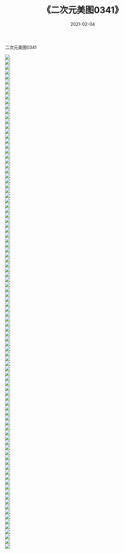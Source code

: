 ﻿---
layout: post
title:  《二次元美图0341》
date:   2021-02-04
img: http://imgx.orgx.ga/二次元/2021/二次元美图0341/000.jpg
categories: [美女, 清纯, 唯美]
---

二次元美图0341

 ![](http://imgx.orgx.ga/二次元/2021/二次元美图0341/001.jpg) <br>![](http://imgx.orgx.ga/二次元/2021/二次元美图0341/002.jpg) <br>![](http://imgx.orgx.ga/二次元/2021/二次元美图0341/003.jpg) <br>![](http://imgx.orgx.ga/二次元/2021/二次元美图0341/004.jpg) <br>![](http://imgx.orgx.ga/二次元/2021/二次元美图0341/005.jpg) <br>![](http://imgx.orgx.ga/二次元/2021/二次元美图0341/006.jpg) <br>![](http://imgx.orgx.ga/二次元/2021/二次元美图0341/007.jpg) <br>![](http://imgx.orgx.ga/二次元/2021/二次元美图0341/008.jpg) <br>![](http://imgx.orgx.ga/二次元/2021/二次元美图0341/009.jpg) <br>![](http://imgx.orgx.ga/二次元/2021/二次元美图0341/010.jpg) <br>![](http://imgx.orgx.ga/二次元/2021/二次元美图0341/011.jpg) <br>![](http://imgx.orgx.ga/二次元/2021/二次元美图0341/012.jpg) <br>![](http://imgx.orgx.ga/二次元/2021/二次元美图0341/013.jpg) <br>![](http://imgx.orgx.ga/二次元/2021/二次元美图0341/014.jpg) <br>![](http://imgx.orgx.ga/二次元/2021/二次元美图0341/015.jpg) <br>![](http://imgx.orgx.ga/二次元/2021/二次元美图0341/016.jpg) <br>![](http://imgx.orgx.ga/二次元/2021/二次元美图0341/017.jpg) <br>![](http://imgx.orgx.ga/二次元/2021/二次元美图0341/018.jpg) <br>![](http://imgx.orgx.ga/二次元/2021/二次元美图0341/019.jpg) <br>![](http://imgx.orgx.ga/二次元/2021/二次元美图0341/020.jpg) <br>![](http://imgx.orgx.ga/二次元/2021/二次元美图0341/021.jpg) <br>![](http://imgx.orgx.ga/二次元/2021/二次元美图0341/022.jpg) <br>![](http://imgx.orgx.ga/二次元/2021/二次元美图0341/023.jpg) <br>![](http://imgx.orgx.ga/二次元/2021/二次元美图0341/024.jpg) <br>![](http://imgx.orgx.ga/二次元/2021/二次元美图0341/025.jpg) <br>![](http://imgx.orgx.ga/二次元/2021/二次元美图0341/026.jpg) <br>![](http://imgx.orgx.ga/二次元/2021/二次元美图0341/027.jpg) <br>![](http://imgx.orgx.ga/二次元/2021/二次元美图0341/028.jpg) <br>![](http://imgx.orgx.ga/二次元/2021/二次元美图0341/029.jpg) <br>![](http://imgx.orgx.ga/二次元/2021/二次元美图0341/030.jpg) <br>![](http://imgx.orgx.ga/二次元/2021/二次元美图0341/031.jpg) <br>![](http://imgx.orgx.ga/二次元/2021/二次元美图0341/032.jpg) <br>![](http://imgx.orgx.ga/二次元/2021/二次元美图0341/033.jpg) <br>![](http://imgx.orgx.ga/二次元/2021/二次元美图0341/034.jpg) <br>![](http://imgx.orgx.ga/二次元/2021/二次元美图0341/035.jpg) <br>![](http://imgx.orgx.ga/二次元/2021/二次元美图0341/036.jpg) <br>![](http://imgx.orgx.ga/二次元/2021/二次元美图0341/037.jpg) <br>![](http://imgx.orgx.ga/二次元/2021/二次元美图0341/038.jpg) <br>![](http://imgx.orgx.ga/二次元/2021/二次元美图0341/039.jpg) <br>![](http://imgx.orgx.ga/二次元/2021/二次元美图0341/040.jpg) <br>![](http://imgx.orgx.ga/二次元/2021/二次元美图0341/041.jpg) <br>![](http://imgx.orgx.ga/二次元/2021/二次元美图0341/042.jpg) <br>![](http://imgx.orgx.ga/二次元/2021/二次元美图0341/043.jpg) <br>![](http://imgx.orgx.ga/二次元/2021/二次元美图0341/044.jpg) <br>![](http://imgx.orgx.ga/二次元/2021/二次元美图0341/045.jpg) <br>![](http://imgx.orgx.ga/二次元/2021/二次元美图0341/046.jpg) <br>![](http://imgx.orgx.ga/二次元/2021/二次元美图0341/047.jpg) <br>![](http://imgx.orgx.ga/二次元/2021/二次元美图0341/048.jpg) <br>![](http://imgx.orgx.ga/二次元/2021/二次元美图0341/049.jpg) <br>![](http://imgx.orgx.ga/二次元/2021/二次元美图0341/050.jpg) <br>![](http://imgx.orgx.ga/二次元/2021/二次元美图0341/051.jpg) <br>![](http://imgx.orgx.ga/二次元/2021/二次元美图0341/052.jpg) <br>![](http://imgx.orgx.ga/二次元/2021/二次元美图0341/053.jpg) <br>![](http://imgx.orgx.ga/二次元/2021/二次元美图0341/054.jpg) <br>![](http://imgx.orgx.ga/二次元/2021/二次元美图0341/055.jpg) <br>![](http://imgx.orgx.ga/二次元/2021/二次元美图0341/056.jpg) <br>![](http://imgx.orgx.ga/二次元/2021/二次元美图0341/057.jpg) <br>![](http://imgx.orgx.ga/二次元/2021/二次元美图0341/058.jpg) <br>![](http://imgx.orgx.ga/二次元/2021/二次元美图0341/059.jpg) <br>![](http://imgx.orgx.ga/二次元/2021/二次元美图0341/060.jpg) <br>![](http://imgx.orgx.ga/二次元/2021/二次元美图0341/061.jpg) <br>![](http://imgx.orgx.ga/二次元/2021/二次元美图0341/062.jpg) <br>![](http://imgx.orgx.ga/二次元/2021/二次元美图0341/063.jpg) <br>![](http://imgx.orgx.ga/二次元/2021/二次元美图0341/064.jpg) <br>![](http://imgx.orgx.ga/二次元/2021/二次元美图0341/065.jpg) <br>![](http://imgx.orgx.ga/二次元/2021/二次元美图0341/066.jpg) <br>![](http://imgx.orgx.ga/二次元/2021/二次元美图0341/067.jpg) <br>![](http://imgx.orgx.ga/二次元/2021/二次元美图0341/068.jpg) <br>![](http://imgx.orgx.ga/二次元/2021/二次元美图0341/069.jpg) <br>![](http://imgx.orgx.ga/二次元/2021/二次元美图0341/070.jpg) <br>![](http://imgx.orgx.ga/二次元/2021/二次元美图0341/071.jpg) <br>![](http://imgx.orgx.ga/二次元/2021/二次元美图0341/072.jpg) <br>![](http://imgx.orgx.ga/二次元/2021/二次元美图0341/073.jpg) <br>![](http://imgx.orgx.ga/二次元/2021/二次元美图0341/074.jpg) <br>![](http://imgx.orgx.ga/二次元/2021/二次元美图0341/075.jpg) <br>![](http://imgx.orgx.ga/二次元/2021/二次元美图0341/076.jpg) <br>![](http://imgx.orgx.ga/二次元/2021/二次元美图0341/077.jpg) <br>![](http://imgx.orgx.ga/二次元/2021/二次元美图0341/078.jpg) <br>![](http://imgx.orgx.ga/二次元/2021/二次元美图0341/079.jpg) <br>![](http://imgx.orgx.ga/二次元/2021/二次元美图0341/080.jpg) <br>![](http://imgx.orgx.ga/二次元/2021/二次元美图0341/081.jpg) <br>![](http://imgx.orgx.ga/二次元/2021/二次元美图0341/082.jpg) <br>![](http://imgx.orgx.ga/二次元/2021/二次元美图0341/083.jpg) <br>![](http://imgx.orgx.ga/二次元/2021/二次元美图0341/084.jpg) <br>![](http://imgx.orgx.ga/二次元/2021/二次元美图0341/085.jpg) <br>![](http://imgx.orgx.ga/二次元/2021/二次元美图0341/086.jpg) <br>![](http://imgx.orgx.ga/二次元/2021/二次元美图0341/087.jpg) <br>![](http://imgx.orgx.ga/二次元/2021/二次元美图0341/088.jpg) <br>![](http://imgx.orgx.ga/二次元/2021/二次元美图0341/089.jpg) <br>![](http://imgx.orgx.ga/二次元/2021/二次元美图0341/090.jpg) <br>![](http://imgx.orgx.ga/二次元/2021/二次元美图0341/091.jpg) <br>![](http://imgx.orgx.ga/二次元/2021/二次元美图0341/092.jpg) <br>![](http://imgx.orgx.ga/二次元/2021/二次元美图0341/093.jpg) <br>![](http://imgx.orgx.ga/二次元/2021/二次元美图0341/094.jpg) <br>![](http://imgx.orgx.ga/二次元/2021/二次元美图0341/095.jpg) <br>![](http://imgx.orgx.ga/二次元/2021/二次元美图0341/096.jpg) <br>![](http://imgx.orgx.ga/二次元/2021/二次元美图0341/097.jpg) <br>![](http://imgx.orgx.ga/二次元/2021/二次元美图0341/098.jpg) <br>![](http://imgx.orgx.ga/二次元/2021/二次元美图0341/099.jpg) <br>![](http://imgx.orgx.ga/二次元/2021/二次元美图0341/100.jpg) <br>